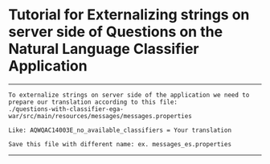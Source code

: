 # Tutorial for Externalizing strings on server side of Questions on the Natural Language Classifier Application

***
	To externalize strings on server side of the application we need to prepare our translation according to this file:
	./questions-with-classifier-ega-war/src/main/resources/messages/messages.properties

	Like: AQWQAC14003E_no_available_classifiers = Your translation

	Save this file with different name: ex. messages_es.properties
***